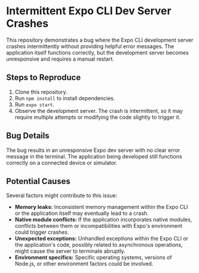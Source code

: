# Intermittent Expo CLI Dev Server Crashes

This repository demonstrates a bug where the Expo CLI development server crashes intermittently without providing helpful error messages. The application itself functions correctly, but the development server becomes unresponsive and requires a manual restart.

## Steps to Reproduce

1. Clone this repository.
2. Run `npm install` to install dependencies.
3. Run `expo start`.
4. Observe the development server.  The crash is intermittent, so it may require multiple attempts or modifying the code slightly to trigger it.  

## Bug Details

The bug results in an unresponsive Expo dev server with no clear error message in the terminal. The application being developed still functions correctly on a connected device or simulator.

## Potential Causes

Several factors might contribute to this issue: 

* **Memory leaks:** Inconsistent memory management within the Expo CLI or the application itself may eventually lead to a crash. 
* **Native module conflicts:** If the application incorporates native modules, conflicts between them or incompatibilities with Expo's environment could trigger crashes. 
* **Unexpected exceptions:**  Unhandled exceptions within the Expo CLI or the application's code, possibly related to asynchronous operations, might cause the server to terminate abruptly. 
* **Environment specifics:** Specific operating systems, versions of Node.js, or other environment factors could be involved. 